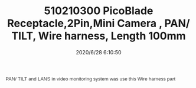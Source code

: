 ﻿---
layout: post 
title: 510210300 PicoBlade Receptacle,2Pin,Mini Camera , PAN/ TILT, Wire harness, Length 100mm
tags: 
categories: wire-harness
overview: 510210300 PicoBlade Receptacle,2Pin,Mini Camera Wire harness,, Length 100mm
series: 
part_number: 510210300 
thumb_img: static/202006/353-thumb-20200628141358.jpg
small_img: static/202006/353-20200628141358.jpg
date: 2020/6/28 6:10:50
---


<span style="color:#333333;font-family:arial;font-size:13px;background-color:#FFFFFF;"> PAN/ TILT and LANS in video monitoring system was use this Wire harness part</span>
